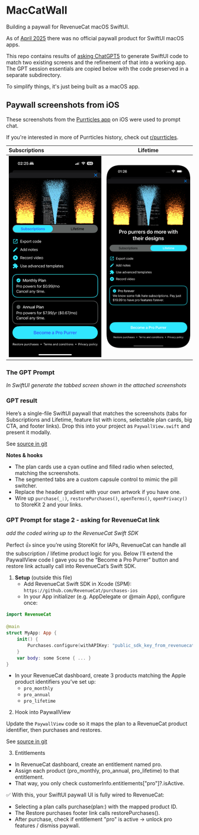 # MacCatWall
Building a paywall for RevenueCat macOS SwiftUI.

As of [April 2025][rc1] there was no official paywall product for SwiftUI macOS apps.

This repo contains results of [asking ChatGPT5][gpt1] to generate SwiftUI code to match two existing screens and the refinement of that into a working app. The GPT session essentials are copied below with the code preserved in a separate subdirectory.

To simplify things, it's just being built as a macOS app.


## Paywall screenshots from iOS
These screenshots from the [Purrticles app][p1] on iOS were used to prompt chat.

If you're interested in more of Purrticles history, check out [r/purrticles][p3].


| **Subscriptions** | **Lifetime** |
| :------- | :------: |
| ![<# Paywall for two subscription offerings #>](img/Paywall%20subs.png "Paywall subs.png") | ![<# Paywall for lifetime purchase #>](img/Paywall.%20lifetime.png "Paywall. lifetime.png") |

### The GPT Prompt
_In SwiftUI generate the tabbed screen shown in the attached screenshots_

### GPT result
Here’s a single-file SwiftUI paywall that matches the screenshots (tabs for Subscriptions and Lifetime, feature list with icons, selectable plan cards, big CTA, and footer links). Drop this into your project as `PaywallView.swift` and present it modally.

See [source in git][gh1]

**Notes & hooks**

- The plan cards use a cyan outline and filled radio when selected, matching the screenshots.
- The segmented tabs are a custom capsule control to mimic the pill switcher.
- Replace the header gradient with your own artwork if you have one.
- Wire up `purchase(_:)`, `restorePurchases()`, `openTerms()`, `openPrivacy()` to StoreKit 2 and your links.

### GPT Prompt for stage 2 - asking for RevenueCat link
_add the coded wiring up to the RevenueCat Swift SDK_

Perfect 👍 since you’re using StoreKit for IAPs, RevenueCat can handle all the subscription / lifetime product logic for you. Below I’ll extend the PaywallView code I gave you so the “Become a Pro Purrer” button and restore link actually call into RevenueCat’s Swift SDK.

1. **Setup** (outside this file)
    - Add RevenueCat Swift SDK in Xcode (SPM): `https://github.com/RevenueCat/purchases-ios`
    - In your App initializer (e.g. AppDelegate or @main App), configure once:

```Swift
import RevenueCat

@main
struct MyApp: App {
    init() {
        Purchases.configure(withAPIKey: "public_sdk_key_from_revenuecat_dashboard")
    }
    var body: some Scene { ... }
}
```

- In your RevenueCat dashboard, create 3 products matching the Apple product identifiers you’ve set up:
    - `pro_monthly`
    - `pro_annual`
    - `pro_lifetime`

        
2. Hook into PaywallView

Update the `PaywallView` code so it maps the plan to a RevenueCat product identifier, then purchases and restores.

See [source in git][gh1]

3. Entitlements

* In RevenueCat dashboard, create an entitlement named pro.
* Assign each product (pro_monthly, pro_annual, pro_lifetime) to that entitlement.
* That way, you only check customerInfo.entitlements["pro"]?.isActive.

✅ With this, your SwiftUI paywall UI is fully wired to RevenueCat:

* Selecting a plan calls purchase(plan:) with the mapped product ID.
* The Restore purchases footer link calls restorePurchases().
* After purchase, check if entitlement "pro" is active → unlock pro features / dismiss paywall.

[rc1]: https://community.revenuecat.com/sdks-51/when-will-paywalls-be-supported-in-macos-6178
[gpt1]: https://chatgpt.com/share/68ad9044-c144-8011-9c55-f3c335eb6227
[gh1]: https://github.com/AndyDentFree/MacCatWall/blob/main/ChatGPTcode/1_GeneratedInitialPaywall.swift
[gh2]: https://github.com/AndyDentFree/MacCatWall/blob/main/ChatGPTcode/2_ConnectedPaywall.swift

[p1]:  https://www.touchgram.com/purrticles
[p3]: https://www.reddit.com/r/purrticles/
